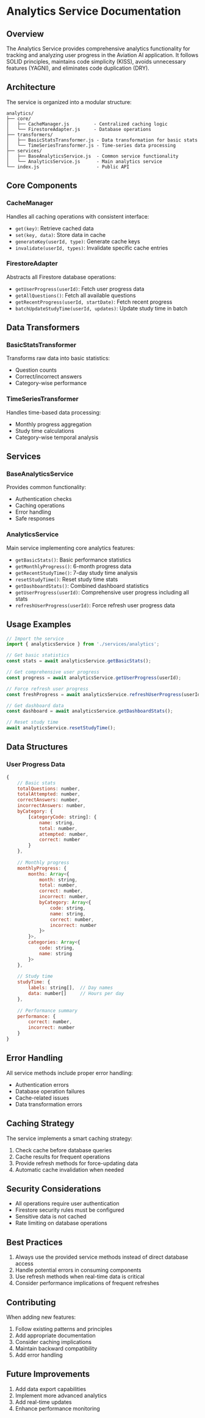 # Analytics Service Documentation

## Overview
The Analytics Service provides comprehensive analytics functionality for tracking and analyzing user progress in the Aviation AI application. It follows SOLID principles, maintains code simplicity (KISS), avoids unnecessary features (YAGNI), and eliminates code duplication (DRY).

## Architecture
The service is organized into a modular structure:

```
analytics/
├── core/
│   ├── CacheManager.js         - Centralized caching logic
│   └── FirestoreAdapter.js     - Database operations
├── transformers/
│   ├── BasicStatsTransformer.js - Data transformation for basic stats
│   └── TimeSeriesTransformer.js - Time-series data processing
├── services/
│   ├── BaseAnalyticsService.js  - Common service functionality
│   └── AnalyticsService.js      - Main analytics service
└── index.js                     - Public API
```

## Core Components

### CacheManager
Handles all caching operations with consistent interface:
- `get(key)`: Retrieve cached data
- `set(key, data)`: Store data in cache
- `generateKey(userId, type)`: Generate cache keys
- `invalidate(userId, types)`: Invalidate specific cache entries

### FirestoreAdapter
Abstracts all Firestore database operations:
- `getUserProgress(userId)`: Fetch user progress data
- `getAllQuestions()`: Fetch all available questions
- `getRecentProgress(userId, startDate)`: Fetch recent progress
- `batchUpdateStudyTime(userId, updates)`: Update study time in batch

## Data Transformers

### BasicStatsTransformer
Transforms raw data into basic statistics:
- Question counts
- Correct/incorrect answers
- Category-wise performance

### TimeSeriesTransformer
Handles time-based data processing:
- Monthly progress aggregation
- Study time calculations
- Category-wise temporal analysis

## Services

### BaseAnalyticsService
Provides common functionality:
- Authentication checks
- Caching operations
- Error handling
- Safe responses

### AnalyticsService
Main service implementing core analytics features:
- `getBasicStats()`: Basic performance statistics
- `getMonthlyProgress()`: 6-month progress data
- `getRecentStudyTime()`: 7-day study time analysis
- `resetStudyTime()`: Reset study time stats
- `getDashboardStats()`: Combined dashboard statistics
- `getUserProgress(userId)`: Comprehensive user progress including all stats
- `refreshUserProgress(userId)`: Force refresh user progress data

## Usage Examples

```javascript
// Import the service
import { analyticsService } from './services/analytics';

// Get basic statistics
const stats = await analyticsService.getBasicStats();

// Get comprehensive user progress
const progress = await analyticsService.getUserProgress(userId);

// Force refresh user progress
const freshProgress = await analyticsService.refreshUserProgress(userId);

// Get dashboard data
const dashboard = await analyticsService.getDashboardStats();

// Reset study time
await analyticsService.resetStudyTime();
```

## Data Structures

### User Progress Data
```javascript
{
    // Basic stats
    totalQuestions: number,
    totalAttempted: number,
    correctAnswers: number,
    incorrectAnswers: number,
    byCategory: {
        [categoryCode: string]: {
            name: string,
            total: number,
            attempted: number,
            correct: number
        }
    },
    
    // Monthly progress
    monthlyProgress: {
        months: Array<{
            month: string,
            total: number,
            correct: number,
            incorrect: number,
            byCategory: Array<{
                code: string,
                name: string,
                correct: number,
                incorrect: number
            }>
        }>,
        categories: Array<{
            code: string,
            name: string
        }>
    },
    
    // Study time
    studyTime: {
        labels: string[],  // Day names
        data: number[]     // Hours per day
    },
    
    // Performance summary
    performance: {
        correct: number,
        incorrect: number
    }
}
```

## Error Handling
All service methods include proper error handling:
- Authentication errors
- Database operation failures
- Cache-related issues
- Data transformation errors

## Caching Strategy
The service implements a smart caching strategy:
1. Check cache before database queries
2. Cache results for frequent operations
3. Provide refresh methods for force-updating data
4. Automatic cache invalidation when needed

## Security Considerations
- All operations require user authentication
- Firestore security rules must be configured
- Sensitive data is not cached
- Rate limiting on database operations

## Best Practices
1. Always use the provided service methods instead of direct database access
2. Handle potential errors in consuming components
3. Use refresh methods when real-time data is critical
4. Consider performance implications of frequent refreshes

## Contributing
When adding new features:
1. Follow existing patterns and principles
2. Add appropriate documentation
3. Consider caching implications
4. Maintain backward compatibility
5. Add error handling

## Future Improvements
1. Add data export capabilities
2. Implement more advanced analytics
3. Add real-time updates
4. Enhance performance monitoring

